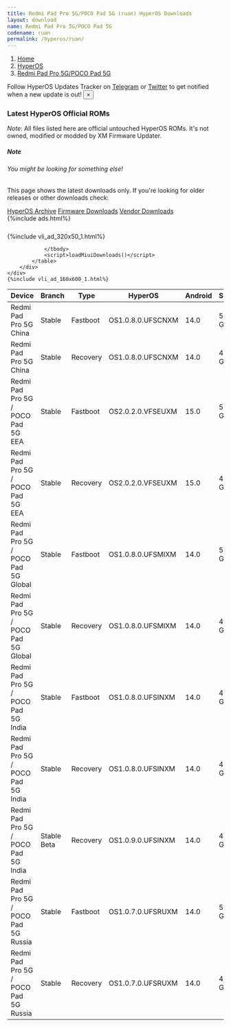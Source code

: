 ```yaml
---
title: Redmi Pad Pro 5G/POCO Pad 5G (ruan) HyperOS Downloads
layout: download
name: Redmi Pad Pro 5G/POCO Pad 5G
codename: ruan
permalink: /hyperos/ruan/
---
```

<nav aria-label="breadcrumb">
    <ol class="breadcrumb">
        <li class="breadcrumb-item"><a href="/">Home</a></li>
        <li class="breadcrumb-item"><a href="/hyperos/">HyperOS</a></li>
        <li class="breadcrumb-item active" aria-current="page"><a href="/hyperos/ruan/">Redmi Pad Pro 5G/POCO Pad 5G</a></li>
    </ol>
</nav>
<div class="alert alert-primary alert-dismissible fade show" role="alert">
    Follow HyperOS Updates Tracker on <a href="https://t.me/MIUIUpdatesTracker" class="alert-link">Telegram</a>
     or <a href="https://twitter.com/MiFwUpdater" class="alert-link">Twitter</a> to get notified when a new update is out!
    <button type="button" class="close" data-dismiss="alert" aria-label="Close">
        <span aria-hidden="true">&times;</span>
    </button>
</div>

### Latest HyperOS Official ROMs
*Note*: All files listed here are official untouched HyperOS ROMs. It's not owned, modified or modded by XM Firmware Updater.
<div class="card">
  <div class="card-body">
    <h5 class="card-title">Note</h5>
    <h6 class="card-subtitle mb-2 text-muted">You might be looking for something else!</h6>
    <p class="card-text">This page shows the latest downloads only.
     If you're looking for older releases or other downloads check:</p>
    <a href="/archive/hyperos/ruan/" class="card-link">HyperOS Archive</a>
    <a href="/firmware/ruan/" class="card-link">Firmware Downloads</a>
    <a href="/vendor/ruan/" class="card-link">Vendor Downloads</a>
  </div>
</div>
{%include ads.html%}
<div class="row justify-content-center">
    <div class="col-10">
        <div class="table-responsive-md" style="margin-top: 25px;">
            {%include vli_ad_320x50_1.html%}
            <table id="miui" class="display dt-responsive nowrap compact table table-striped table-hover table-sm">
                <thead class="thead-dark">
                    <tr>
                        <th data-ref="device">Device</th>
                        <th data-ref="branch">Branch</th>
                        <th data-ref="type">Type</th>
                        <th data-ref="miui">HyperOS</th>
                        <th data-ref="android">Android</th>
                        <th data-ref="size">Size</th>
                        <th data-ref="size">Date</th>
                        <th data-ref="link">Link</th>
                    </tr>
                </thead>
                <tbody>
                <tr><td>Redmi Pad Pro 5G China</td><td>Stable</td><td>Fastboot</td><td>OS1.0.8.0.UFSCNXM</td><td>14.0</td><td>5.8 GB</td><td>2024-11-18</td><td><a href="/hyperos/ruan/stable/OS1.0.8.0.UFSCNXM/">Download</a></td></tr>
<tr><td>Redmi Pad Pro 5G China</td><td>Stable</td><td>Recovery</td><td>OS1.0.8.0.UFSCNXM</td><td>14.0</td><td>4.7 GB</td><td>2024-11-27</td><td><a href="/hyperos/ruan/stable/OS1.0.8.0.UFSCNXM/">Download</a></td></tr>
<tr><td>Redmi Pad Pro 5G / POCO Pad 5G EEA</td><td>Stable</td><td>Fastboot</td><td>OS2.0.2.0.VFSEUXM</td><td>15.0</td><td>5.8 GB</td><td>2024-12-06</td><td><a href="/hyperos/ruan/stable/OS2.0.2.0.VFSEUXM/">Download</a></td></tr>
<tr><td>Redmi Pad Pro 5G / POCO Pad 5G EEA</td><td>Stable</td><td>Recovery</td><td>OS2.0.2.0.VFSEUXM</td><td>15.0</td><td>4.8 GB</td><td>2024-12-11</td><td><a href="/hyperos/ruan/stable/OS2.0.2.0.VFSEUXM/">Download</a></td></tr>
<tr><td>Redmi Pad Pro 5G / POCO Pad 5G Global</td><td>Stable</td><td>Fastboot</td><td>OS1.0.8.0.UFSMIXM</td><td>14.0</td><td>5.4 GB</td><td>2024-11-19</td><td><a href="/hyperos/ruan/stable/OS1.0.8.0.UFSMIXM/">Download</a></td></tr>
<tr><td>Redmi Pad Pro 5G / POCO Pad 5G Global</td><td>Stable</td><td>Recovery</td><td>OS1.0.8.0.UFSMIXM</td><td>14.0</td><td>4.3 GB</td><td>2024-11-30</td><td><a href="/hyperos/ruan/stable/OS1.0.8.0.UFSMIXM/">Download</a></td></tr>
<tr><td>Redmi Pad Pro 5G / POCO Pad 5G India</td><td>Stable</td><td>Fastboot</td><td>OS1.0.8.0.UFSINXM</td><td>14.0</td><td>4.8 GB</td><td>2024-11-19</td><td><a href="/hyperos/ruan/stable/OS1.0.8.0.UFSINXM/">Download</a></td></tr>
<tr><td>Redmi Pad Pro 5G / POCO Pad 5G India</td><td>Stable</td><td>Recovery</td><td>OS1.0.8.0.UFSINXM</td><td>14.0</td><td>4.2 GB</td><td>2024-11-27</td><td><a href="/hyperos/ruan/stable/OS1.0.8.0.UFSINXM/">Download</a></td></tr>
<tr><td>Redmi Pad Pro 5G / POCO Pad 5G India</td><td>Stable Beta</td><td>Recovery</td><td>OS1.0.9.0.UFSINXM</td><td>14.0</td><td>4.2 GB</td><td>2025-01-02</td><td><a href="/hyperos/ruan/stable beta/OS1.0.9.0.UFSINXM/">Download</a></td></tr>
<tr><td>Redmi Pad Pro 5G / POCO Pad 5G Russia</td><td>Stable</td><td>Fastboot</td><td>OS1.0.7.0.UFSRUXM</td><td>14.0</td><td>5.6 GB</td><td>2024-11-29</td><td><a href="/hyperos/ruan/stable/OS1.0.7.0.UFSRUXM/">Download</a></td></tr>
<tr><td>Redmi Pad Pro 5G / POCO Pad 5G Russia</td><td>Stable</td><td>Recovery</td><td>OS1.0.7.0.UFSRUXM</td><td>14.0</td><td>4.3 GB</td><td>2024-12-13</td><td><a href="/hyperos/ruan/stable/OS1.0.7.0.UFSRUXM/">Download</a></td></tr>

                </tbody>
                <script>loadMiuiDownloads()</script>
            </table>
        </div>
    </div>
    {%include vli_ad_160x600_1.html%}
</div>

